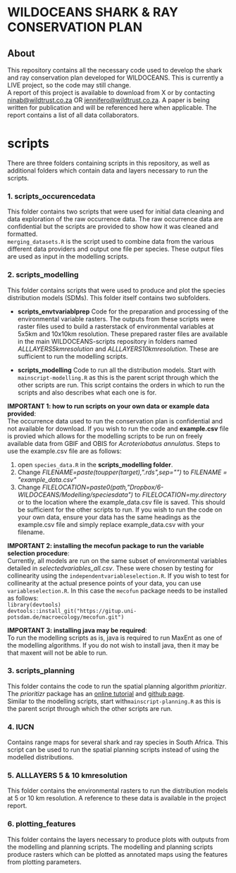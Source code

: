 # WILDOCEANS SHARK & RAY CONSERVATION PLAN 

## About
This repository contains all the necessary code used to develop the shark and ray conservation plan developed for WILDOCEANS. This is currently a LIVE project, so the code may still change.  
A report of this project is available to download from X or by contacting ninab@wildtrust.co.za OR jennifero@wildtrust.co.za. A paper is being written for publication and will be referenced here when applicable. The report contains a list of all data collaborators. 

# scripts
There are three folders containing scripts in this repository, as well as additional folders which contain data and layers necessary to run the scripts. 

### 1. scripts_occurencedata
This folder contains two scripts that were used for initial data cleaning and data exploration of the raw occurrence data. The raw occurrence data are confidential but the scripts are provided to show how it was cleaned and formatted.  
`merging_datasets.R` is the script used to combine data from the various different data providers and output one file per species. These output files are used as input in the modelling scripts.

### 2. scripts_modelling
This folder contains scripts that were used to produce and plot the species distribution models (SDMs). This folder itself contains two subfolders.

- **scripts_envtvariablprep**
  Code for the preparation and processing of the environmental variable rasters. The outputs from these scripts were raster files used to build a rasterstack of environmental variables at 5x5km and 10x10km resolution. These prepared raster files are available in the main WILDOCEANS-scripts repository in folders named *ALLLAYERS5kmresolution* and *ALLLAYERS10kmresolution*. These are sufficient to run the modelling scripts. 
  
- **scripts_modelling**
  Code to run all the distribution models. Start with `mainscript-modelling.R` as this is the parent script through which the other scripts are run. This script contains the orders in which to run the scripts and also describes what each one is for.  
  
  
**IMPORTANT 1: how to run scripts on your own data or example data provided**:  
The occurrence data used to run the conservation plan is confidential and not available for download. If you wish to run the code and  **example.csv** file is provied which  allows for the modelling scripts to be run on freely available data from GBIF and OBIS for *Acroteriobatus annulatus*.  Steps to use the example.csv file are as follows:  

1. open `species_data.R` in the **scripts_modelling folder**.  
2. Change *FILENAME=paste(toupper(target),".rds",sep="")* to *FILENAME = "example_data.csv"* 
3. Change *FILELOCATION=paste0(path,"Dropbox/6-WILDOCEANS/Modelling/speciesdata")* to *FILELOCATION=my.directory* or to the location where the example_data.csv file is saved.
This should be sufficient for the other scripts to run. If you wish to run the code on your own data, ensure your data has the same headings as the example.csv file and simply replace example_data.csv with your filename.

**IMPORTANT 2: installing the mecofun package to run the variable selection procedure**:  
Currently, all models are run on the same subset of environmental variables detailed in *selectedvariables_all.csv*. These were chosen by testing for collinearity using the `independentvariableselection.R`. If you wish to test for collinearity at the actual presence points of your data, you can use `variableselection.R`. In this case the `mecofun` package needs to be installed as follows:  
`library(devtools)`  
`devtools::install_git("https://gitup.uni-potsdam.de/macroecology/mecofun.git")`

**IMPORTANT 3: installing java may be required**:  
To run the modelling scripts as is, java is required to run MaxEnt as one of the modelling algorithms. If you do not wish to install java, then it may be that maxent will not be able to run.

### 3. scripts_planning
This folder contains the code to run the spatial planning algorithm *prioritizr*. The *prioritizr* package has an [online tutorial](https://prioritizr.net/articles/prioritizr.html) and [github page](https://github.com/prioritizr/prioritizr).  
Similar to the modelling scripts, start with`mainscript-planning.R` as this is the parent script through which the other scripts are run.

### 4. IUCN
Contains range maps for several shark and ray species in South Africa. This script can be used to run the spatial planning scripts instead of using the modelled distributions.

### 5. ALLLAYERS 5 & 10 kmresolution
This folder contains the environmental rasters to run the distribution models at 5 or 10 km resolution. A reference to these data is available in the project report.

### 6. plotting_features
This folder contains the layers necessary to produce plots with outputs from the modelling and planning scripts. The modelling and planning scripts produce rasters which can be plotted as annotated maps using the features from plotting parameters.



